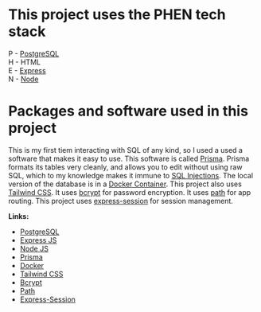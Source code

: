 <h1>This project uses the PHEN tech stack</h1>


<p> P - <a href="https://www.postgresql.org/">PostgreSQL</a> <br>
H - HTML <br>
E - <a href="https://expressjs.com/">Express</a> <br>
N - <a href="https://nodejs.org">Node</a> <br> </p>

<h1>Packages and software used in this project</h1>

<p>This is my first tiem interacting with SQL of any kind, so I used a used a software that makes it easy to use. This software is called <a href="https://www.prisma.io/">Prisma</a>. Prisma formats its tables very cleanly, and allows you to edit without using raw SQL, which to my knowledge makes it immune to <a href="https://en.wikipedia.org/wiki/SQL_injection">SQL Injections</a>. The local version of the database is in a <a href="https://www.docker.com/resources/what-container/">Docker Container</a>. This project also uses <a href="https://tailwindcss.com/">Tailwind CSS</a>. It uses <a href="https://www.npmjs.com/package/bcrypt">bcrypt</a> for password encryption. It uses <a href="https://www.npmjs.com/package/path">path</a> for app routing. This project uses <a href="https://www.npmjs.com/package/express-session">express-session</a> for session management. </p>

**Links:** <br>
* <a href="https://www.postgresql.org/">PostgreSQL</a> <br>
* <a href="https://expressjs.com/">Express JS</a> <br>
* <a href="https://nodejs.org">Node JS</a> <br> 
* <a href="https://www.prisma.io/">Prisma</a> <br>
* <a href="https://www.docker.com/">Docker</a> <br>
* <a href="https://tailwindcss.com/">Tailwind CSS</a> <br> 
* <a href="https://www.npmjs.com/package/bcrypt">Bcrypt</a> <br>
* <a href="https://www.npmjs.com/package/path">Path</a> <br>
* <a href="https://www.npmjs.com/package/express-session">Express-Session</a> <br>
